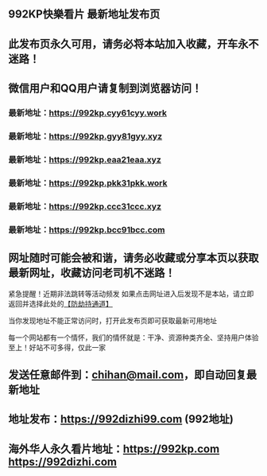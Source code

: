 ## **992KP快樂看片 最新地址发布页**
## 此发布页永久可用，请务必将本站加入收藏，开车永不迷路！
## 微信用户和QQ用户请复制到浏览器访问！
### 最新地址：https://992kp.cyy61cyy.work

### 最新地址：https://992kp.gyy81gyy.xyz

### 最新地址：https://992kp.eaa21eaa.xyz

### 最新地址：https://992kp.pkk31pkk.work

### 最新地址：https://992kp.ccc31ccc.xyz

### 最新地址：https://992kp.bcc91bcc.com


## 网址随时可能会被和谐，请务必收藏或分享本页以获取最新网址，收藏访问老司机不迷路！

紧急提醒！近期非法跳转等活动频发
如果点击网址进入后发现不是本站，请立即返回并选择此处的[【防劫持通道】](https://23.224.130.222:7583)

当你发现地址不能正常访问时，打开此发布页即可获取最新可用地址

每一个网站都有一个情怀，我们的情怀就是：干净、资源种类齐全、坚持用户体验至上！好站不可多得，仅此一家

## 发送任意邮件到：chihan@mail.com，即自动回复最新地址
## 地址发布：https://992dizhi99.com  (992地址)
## 海外华人永久看片地址：https://992kp.com  https://992dizhi.com
